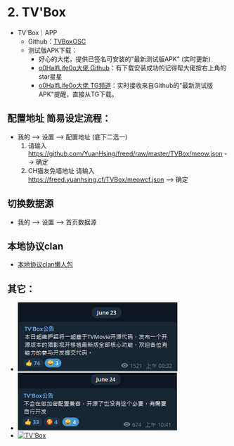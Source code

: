 # 2. TV'Box
* TV'Box｜APP
  + Github：[TVBoxOSC](https://github.com/CatVodTVOfficial/TVBoxOSC)
  + 测试版APK下载：
	+ 好心的大佬，提供已签名可安装的"最新测试版APK" (实时更新)
	+ [o0HalfLife0o大佬 Github](https://github.com/o0HalfLife0o/TVBoxOSC)：有下载安装成功的记得帮大佬按右上角的star星星
	+ [o0HalfLife0o大佬 TG频道](https://t.me/TVBoxOSC)：实时接收来自Github的"最新测试版APK"提醒，直接从TG下载。

## 配置地址 简易设定流程：
* 我的 --> 设置 --> 配置地址 (底下二选一)
	1. 请输入 https://github.com/YuanHsing/freed/raw/master/TVBox/meow.json --> 确定
	2. CH猫友免墙地址 请输入 https://freed.yuanhsing.cf/TVBox/meowcf.json --> 确定

## 切换数据源
* 我的 --> 设置 --> 首页数据源

## 本地协议clan
* [本地协议clan懒人包](https://github.com/YuanHsing/freed/tree/master/TVBox/%E6%9C%AC%E5%9C%B0%E5%8D%8F%E8%AE%AEclan%E6%87%92%E4%BA%BA%E5%8C%85)

## 其它：
* ![TV'Box](https://raw.githubusercontent.com/YuanHsing/freed/master/TVBox/pic/20220623.png "TV'Box")
* ![TV'Box](https://raw.githubusercontent.com/YuanHsing/freed/master/TVBox/pic/20220624.png "TV'Box")
* [![TV'Box](https://raw.githubusercontent.com/YuanHsing/freed/master/TVBox/pic/20220629.png "TV'Box")](https://github.com/CatVodTVOfficial/TVBoxOSC/commits/main)
